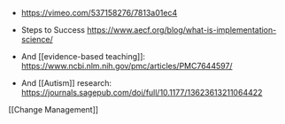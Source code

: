   - https://vimeo.com/537158276/7813a01ec4

  - Steps to Success
    https://www.aecf.org/blog/what-is-implementation-science/

  - And [[evidence-based teaching]]:
    https://www.ncbi.nlm.nih.gov/pmc/articles/PMC7644597/

  - And [[Autism]] research:
    https://journals.sagepub.com/doi/full/10.1177/13623613211064422

[[Change Management]]